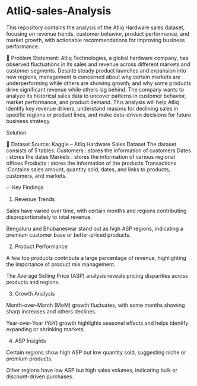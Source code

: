 # AtliQ-sales-Analysis
This repository contains the analysis of the Atliq Hardware sales dataset, focusing on revenue trends, customer behavior, product performance, and market growth, with actionable recommendations for improving business performance.

💼 Problem Statement:
Atliq Technologies, a global hardware company, has observed fluctuations in its sales and revenue across different markets and customer segments. Despite steady product launches and expansion into new regions, management is concerned about why certain markets are underperforming while others are showing growth, and why some products drive significant revenue while others lag behind. The company wants to analyze its historical sales data to uncover patterns in customer behavior, market performance, and product demand. This analysis will help Atliq identify key revenue drivers, understand reasons for declining sales in specific regions or product lines, and make data-driven decisions for future business strategy.

Solution

📂 Dataset
Source: Kaggle – Atliq Hardware Sales Dataset
The daraset consists of 5 tables:
Customers : stores the information of customers
Dates : stores the dates
Markets : stores the information of various regional offices 
Products : stores the information of the products
Transactions :Contains sales amount, quantity sold, dates, and links to products, customers, and markets.

✅ Key Findings

1. Revenue Trends

Sales have varied over time, with certain months and regions contributing disproportionately to total revenue.

Bengaluru and Bhubaneswar stand out as high ASP regions, indicating a premium customer base or better-priced products.

2. Product Performance

A few top products contribute a large percentage of revenue, highlighting the importance of product mix management.

The Average Selling Price (ASP) analysis reveals pricing disparities across products and regions.

3. Growth Analysis

Month-over-Month (MoM) growth fluctuates, with some months showing sharp increases and others declines.

Year-over-Year (YoY) growth highlights seasonal effects and helps identify expanding or shrinking markets.

4. ASP Insights

Certain regions show high ASP but low quantity sold, suggesting niche or premium products.

Other regions have low ASP but high sales volumes, indicating bulk or discount-driven purchases.
